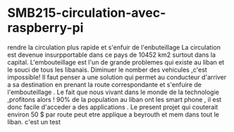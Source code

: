 # SMB215-circulation-avec-raspberry-pi
rendre la circulation plus rapide et s'enfuir de l'enbuteillage
La circulation est devenue insurpportable dans ce pays de 10452 km2 surtout dans la capital.
L'embouteillage est l'un de grande problemes qui existe au liban et le souci de tous les libanais.
Diminuer le nomber des vehicules ,c'est impossible!
Il faut penser a une solution qui permet au conducteur d'arriver a sa destination en prenant la route correspondante et s'enfuire de l'embouteillage .
Le fait que nous vivant dans le monde de la technologie ,profitons
alors ! 90% de la population au liban ont les smart phone , il est donc  facile d'acceder a des applications .
Le present projet qui couterait environ 50 $ par route peut etre applique a beyrouth et mem dans tout le liban.
c'est un test
